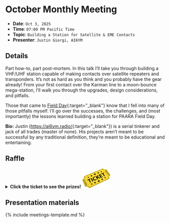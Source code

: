 # October Monthly Meeting

* **Date**: `Oct 3, 2025`
* **Time**: `07:00 PM Pacific Time`
* **Topic**: `Building a Station for Satellite & EME Contacts`
* **Presenter**: `Justin Giorgi, AI6YM`

## Details
Part how-to, part post-mortem. In this talk I’ll take you through building a VHF/UHF station capable of making contacts over satellite repeaters and transponders. It’s not as hard as you think and you probably have the gear already! From your first contact over the Karman line to a moon-bounce mega-station, I’ll walk you through the upgrades, design considerations, and pitfalls. 

Those that came to [Field Day](https://paara.org/fieldday.html){:target="_blank"} know that I fell into many of those pitfalls myself. I’ll go over the successes, the challenges, and (most importantly) the lessons learned building a station for PAARA Field Day.

**Bio:** Justin (<https://ai6ym.radio/>{:target="_blank"}) is a serial tinkerer and jack of all trades (master of none). His projects aren’t meant to be successful by any traditional definition, they’re meant to be educational and entertaining.

## Raffle

<details>
  <summary><b>Click the ticket to see the prizes! <img src="/images/raffle-ticket.png" alt="raffle-ticket" width="90"></b></summary>
  <table>
    <tr>
        <th>5th prize</th>
        <th>4th prize</th>
        <th>3rd prize</th>
        <th>2nd prize</th>
        <th>1st prize</th>
    </tr>
    <tr>
        <td><img src="/meetings/2025/raffle/202510-5.jpg" alt="image"><br><img src="/meetings/2025/raffle/202510-5-2.jpg" alt="image"></td>
        <td><img src="/meetings/2025/raffle/202510-4.png" alt="image"></td>
        <td><img src="/meetings/2025/raffle/202510-3.png" alt="image"></td>
        <td><img src="/meetings/2025/raffle/202510-2.png" alt="image"></td>
        <td><img src="/meetings/2025/raffle/202510-1.jpg" alt="image"></td>
    </tr>
    <tr>
        <td>OLIGHT IMINI 2 EDC Rechargeable Keychain Flashlight, 50 Lumens Compact and Portable Mini LED Keyring Light<br>
            Transmitter Hunting : Radio direction funding simplified
        </td>
        <td>MOLLE Pouch First Aid Kit</td>
        <td>Surecom SF-103 Handheld 2mHz -2.8GHz Walkie Talkie 2-Way Radio Frequency Counter</td>
        <td>Out of the box PicoFox is a great little fox transmitter for the 2-meter amateur band</td>
        <td>Retevis RA89 Ham Radio, Dual Band Handheld Radio, IP68 Waterproof Two Way Radio, 2500mAh USB-C</td>
    </tr>
  </table>
</details>

## Presentation materials

{% include meetings-template.md %}

